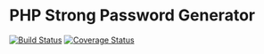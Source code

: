 # PHP Strong Password Generator

[![Build Status](https://travis-ci.org/lorddashme-php-packages/module-manager.svg?branch=master)](https://travis-ci.org/lorddashme-php-packages/module-manager)
[![Coverage Status](https://coveralls.io/repos/github/lorddashme-php-packages/php-strong-password-generator/badge.svg?branch=master)](https://coveralls.io/github/lorddashme-php-packages/php-strong-password-generator?branch=master)